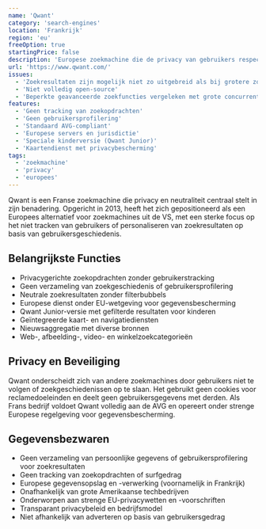 ```yaml
---
name: 'Qwant'
category: 'search-engines'
location: 'Frankrijk'
region: 'eu'
freeOption: true
startingPrice: false
description: 'Europese zoekmachine die de privacy van gebruikers respecteert en zoekgeschiedenis niet bijhoudt.'
url: 'https://www.qwant.com/'
issues:
  - 'Zoekresultaten zijn mogelijk niet zo uitgebreid als bij grotere zoekmachines'
  - 'Niet volledig open-source'
  - 'Beperkte geavanceerde zoekfuncties vergeleken met grote concurrenten'
features:
  - 'Geen tracking van zoekopdrachten'
  - 'Geen gebruikersprofilering'
  - 'Standaard AVG-compliant'
  - 'Europese servers en jurisdictie'
  - 'Speciale kinderversie (Qwant Junior)'
  - 'Kaartendienst met privacybescherming'
tags:
  - 'zoekmachine'
  - 'privacy'
  - 'europees'
---
```


Qwant is een Franse zoekmachine die privacy en neutraliteit centraal stelt in zijn benadering. Opgericht in 2013, heeft het zich gepositioneerd als een Europees alternatief voor zoekmachines uit de VS, met een sterke focus op het niet tracken van gebruikers of personaliseren van zoekresultaten op basis van gebruikersgeschiedenis.

## Belangrijkste Functies

- Privacygerichte zoekopdrachten zonder gebruikerstracking
- Geen verzameling van zoekgeschiedenis of gebruikersprofilering
- Neutrale zoekresultaten zonder filterbubbels
- Europese dienst onder EU-wetgeving voor gegevensbescherming
- Qwant Junior-versie met gefilterde resultaten voor kinderen
- Geïntegreerde kaart- en navigatiediensten
- Nieuwsaggregatie met diverse bronnen
- Web-, afbeelding-, video- en winkelzoekcategorieën

## Privacy en Beveiliging

Qwant onderscheidt zich van andere zoekmachines door gebruikers niet te volgen of zoekgeschiedenissen op te slaan. Het gebruikt geen cookies voor reclamedoeleinden en deelt geen gebruikersgegevens met derden. Als Frans bedrijf voldoet Qwant volledig aan de AVG en opereert onder strenge Europese regelgeving voor gegevensbescherming.

## Gegevensbezwaren

- Geen verzameling van persoonlijke gegevens of gebruikersprofilering voor zoekresultaten
- Geen tracking van zoekopdrachten of surfgedrag
- Europese gegevensopslag en -verwerking (voornamelijk in Frankrijk)
- Onafhankelijk van grote Amerikaanse techbedrijven
- Onderworpen aan strenge EU-privacywetten en -voorschriften
- Transparant privacybeleid en bedrijfsmodel
- Niet afhankelijk van adverteren op basis van gebruikersgedrag